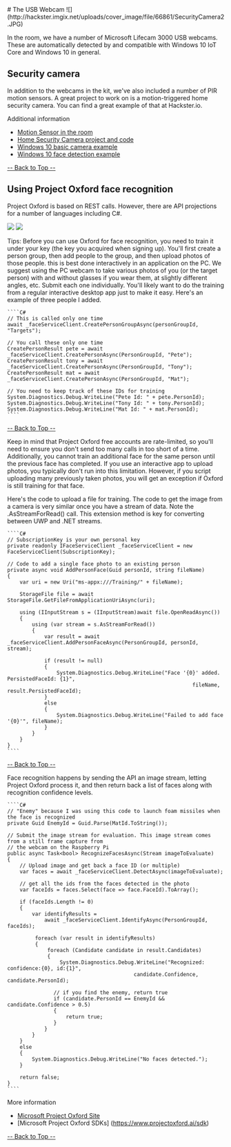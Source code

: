 ﻿<a name="HOLTop" />
# The USB Webcam
![](http://hackster.imgix.net/uploads/cover_image/file/66861/SecurityCamera2.JPG)

In the room, we have a number of Microsoft Lifecam 3000 USB webcams. These are automatically detected by and compatible with Windows 10 IoT Core and Windows 10 in general.

## Security camera
In addition to the webcams in the kit, we've also included a number of PIR motion sensors. A great project to work on is a motion-triggered home security camera. You can find a great example of that at Hackster.io.

Additional information

  * [Motion Sensor in the room](http://www.amazon.com/Qunqi-HC-SR501-Pyroelectric-Infrared-Microcontrollers/dp/B0140WFNYQ/)
  * [Home Security Camera project and code](https://microsoft.hackster.io/en-US/windows-iot/security-camera-579b7f)
  * [Windows 10 basic camera example](https://github.com/Microsoft/Windows-universal-samples/tree/master/Samples/CameraStarterKit)
  * [Windows 10 face detection example](http://github.com/Microsoft/Windows-universal-samples/tree/master/Samples/CameraFaceDetection)

<a href="#HOLTop"> -- Back to Top -- </a>

## Using Project Oxford face recognition
Project Oxford is based on REST calls. However, there are API projections for a number of languages including C#.

![](http://www.projectoxford.ai/images/bright/face/FaceDetection.png) ![](http://www.projectoxford.ai/images/bright/face/FaceIdentification.png)

Tips:
Before you can use Oxford for face recognition, you need to train it under your key (the key you acquired when signing up). You'll first create a person group, then add people to the group, and then upload photos of those people. this is best done interactively in an application on the PC. We suggest using the PC webcam to take various photos of you (or the target person) with and without glasses if you wear them, at slightly different angles, etc. Submit each one individually. You'll likely want to do the training from a regular interactive desktop app just to make it easy. Here's an example of three people I added.

    ````C#
    // This is called only one time
    await _faceServiceClient.CreatePersonGroupAsync(personGroupId, "Targets");

    // You call these only one time
    CreatePersonResult pete = await _faceServiceClient.CreatePersonAsync(PersonGroupId, "Pete");
    CreatePersonResult tony = await _faceServiceClient.CreatePersonAsync(PersonGroupId, "Tony");
    CreatePersonResult mat = await _faceServiceClient.CreatePersonAsync(PersonGroupId, "Mat");

    // You need to keep track of these IDs for training
    System.Diagnostics.Debug.WriteLine("Pete Id: " + pete.PersonId);
    System.Diagnostics.Debug.WriteLine("Tony Id: " + tony.PersonId);
    System.Diagnostics.Debug.WriteLine("Mat Id: " + mat.PersonId);
    ````

<a href="#HOLTop"> -- Back to Top -- </a>

Keep in mind that Project Oxford free accounts are rate-limited, so you'll need to ensure you don't send too many calls in too short of a time. Additionally, you cannot train an additional face for the same person until the previous face has completed. If you use an interactive app to upload photos, you typically don't run into this limitation. However, if you script uploading many previously taken photos, you will get an exception if Oxford is still training for that face.

Here's the code to upload a file for training. The code to get the image from a camera is very similar once you have a stream of data. Note the .AsStreamForRead() call. This extension method is key for converting between UWP and .NET streams.

    ````C#
    // SubscriptionKey is your own personal key
    private readonly IFaceServiceClient _faceServiceClient = new FaceServiceClient(SubscriptionKey);

    // Code to add a single face photo to an existing person
    private async void AddPersonFace(Guid personId, string fileName)
    {
        var uri = new Uri("ms-appx:///Training/" + fileName);

        StorageFile file = await StorageFile.GetFileFromApplicationUriAsync(uri);

        using (IInputStream s = (IInputStream)await file.OpenReadAsync())
        {
            using (var stream = s.AsStreamForRead())
            {
                var result = await _faceServiceClient.AddPersonFaceAsync(PersonGroupId, personId, stream);

                if (result != null)
                {
                    System.Diagnostics.Debug.WriteLine("Face '{0}' added. PersistedFaceId: {1}", 
                                                                fileName, result.PersistedFaceId);
                }
                else
                {
                    System.Diagnostics.Debug.WriteLine("Failed to add face '{0}'", fileName);
                }
            }
        }
    }
    ````

<a href="#HOLTop"> -- Back to Top -- </a>

Face recognition happens by sending the API an image stream, letting Project Oxford process it, and then return back a list of faces along with recognition confidence levels.

    ````C#
    // "Enemy" because I was using this code to launch foam missiles when the face is recognized
    private Guid EnemyId = Guid.Parse(MatId.ToString());

    // Submit the image stream for evaluation. This image stream comes from a still frame capture from
    // the webcam on the Raspberry Pi
    public async Task<bool> RecognizeFacesAsync(Stream imageToEvaluate)
    {
        // Upload image and get back a face ID (or multiple)
        var faces = await _faceServiceClient.DetectAsync(imageToEvaluate);

        // get all the ids from the faces detected in the photo
        var faceIds = faces.Select(face => face.FaceId).ToArray();

        if (faceIds.Length != 0)
        {
            var identifyResults = 
                await _faceServiceClient.IdentifyAsync(PersonGroupId, faceIds);

             foreach (var result in identifyResults)
             {
                 foreach (Candidate candidate in result.Candidates)
                 {
                     System.Diagnostics.Debug.WriteLine("Recognized: confidence:{0}, id:{1}", 
                                             candidate.Confidence, candidate.PersonId);
                        
                   // if you find the enemy, return true
                   if (candidate.PersonId == EnemyId && candidate.Confidence > 0.5)
                   {
                       return true;
                   }
                }
            }
        }
        else
        {
            System.Diagnostics.Debug.WriteLine("No faces detected.");
        }

        return false;
    }
    ````


More information

  * [Microsoft Project Oxford Site](https://www.projectoxford.ai/)
  * [Microsoft Project Oxford SDKs] (https://www.projectoxford.ai/sdk)

<a href="#HOLTop"> -- Back to Top -- </a>